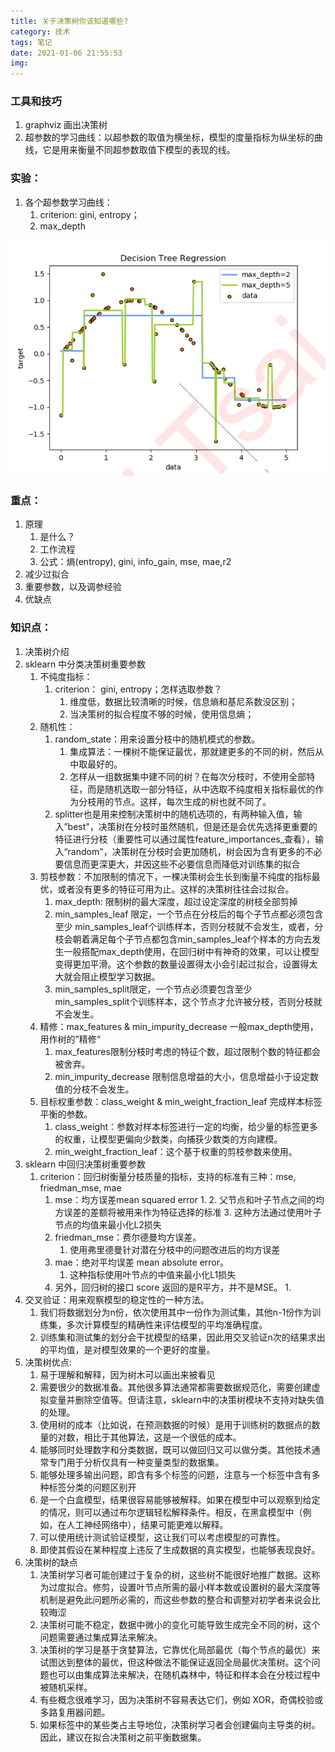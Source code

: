 ```yaml
---
title: 关于决策树你该知道哪些?
category: 技术
tags: 笔记
date: 2021-01-06 21:55:53
img:
---
```


### 工具和技巧
1. graphviz 画出决策树
2. 超参数的学习曲线：以超参数的取值为横坐标，模型的度量指标为纵坐标的曲线，它是用来衡量不同超参数取值下模型的表现的线。

### 实验：
1. 各个超参数学习曲线：
    1. criterion: gini, entropy；
    2. max_depth

![](/images/decision.tree.max_depth.png)

### 重点：
1. 原理
    1. 是什么？
    2. 工作流程
    3. 公式：熵(entropy), gini, info_gain, mse, mae,r2
2. 减少过拟合
3. 重要参数，以及调参经验
4. 优缺点

### 知识点：
1. 决策树介绍
2. sklearn 中分类决策树重要参数
    1. 不纯度指标：
        1. criterion： gini, entropy；怎样选取参数？
            1. 维度低，数据比较清晰的时候，信息熵和基尼系数没区别；
            2. 当决策树的拟合程度不够的时候，使用信息熵；
    1. 随机性：
        1. random_state：用来设置分枝中的随机模式的参数。
            1. 集成算法：一棵树不能保证最优，那就建更多的不同的树，然后从中取最好的。
            2. 怎样从一组数据集中建不同的树？在每次分枝时，不使用全部特征，而是随机选取一部分特征，从中选取不纯度相关指标最优的作为分枝用的节点。这样，每次生成的树也就不同了。
        2. splitter也是用来控制决策树中的随机选项的，有两种输入值，输入”best"，决策树在分枝时虽然随机，但是还是会优先选择更重要的特征进行分枝（重要性可以通过属性feature_importances_查看），输入“random"，决策树在分枝时会更加随机，树会因为含有更多的不必要信息而更深更大，并因这些不必要信息而降低对训练集的拟合
    2. 剪枝参数：不加限制的情况下，一棵决策树会生长到衡量不纯度的指标最优，或者没有更多的特征可用为止。这样的决策树往往会过拟合。
        1. max_depth: 限制树的最大深度，超过设定深度的树枝全部剪掉
        2. min_samples_leaf 限定，一个节点在分枝后的每个子节点都必须包含至少 min_samples_leaf个训练样本，否则分枝就不会发生，或者，分枝会朝着满足每个子节点都包含min_samples_leaf个样本的方向去发生一般搭配max_depth使用，在回归树中有神奇的效果，可以让模型变得更加平滑。这个参数的数量设置得太小会引起过拟合，设置得太大就会阻止模型学习数据。
        3. min_samples_split限定，一个节点必须要包含至少min_samples_split个训练样本，这个节点才允许被分枝，否则分枝就不会发生。 
    3. 精修：max_features & min_impurity_decrease 一般max_depth使用，用作树的”精修“
        1. max_features限制分枝时考虑的特征个数，超过限制个数的特征都会被舍弃。
        2. min_impurity_decrease 限制信息增益的大小，信息增益小于设定数值的分枝不会发生。
    4. 目标权重参数：class_weight & min_weight_fraction_leaf 完成样本标签平衡的参数。
        1. class_weight：参数对样本标签进行一定的均衡，给少量的标签更多的权重，让模型更偏向少数类，向捕获少数类的方向建模。
        2. min_weight_fraction_leaf：这个基于权重的剪枝参数来使用。
3. sklearn 中回归决策树重要参数
    1. criterion：回归树衡量分枝质量的指标，支持的标准有三种：mse, friedman_mse, mae
        1. mse：均方误差mean squared error
            1. 
            2. 父节点和叶子节点之间的均方误差的差额将被用来作为特征选择的标准
            3. 这种方法通过使用叶子节点的均值来最小化L2损失
        2. friedman_mse：费尔德曼均方误差。
            1. 使用弗里德曼针对潜在分枝中的问题改进后的均方误差
        3. mae：绝对平均误差 mean absolute error。
            1. 这种指标使用叶节点的中值来最小化L1损失
        4. 另外，回归树的接口 score 返回的是R平方，并不是MSE。 
            1. 
4. 交叉验证：用来观察模型的稳定性的一种方法。
    1. 我们将数据划分为n份，依次使用其中一份作为测试集，其他n-1份作为训练集，多次计算模型的精确性来评估模型的平均准确程度。
    2. 训练集和测试集的划分会干扰模型的结果，因此用交叉验证n次的结果求出的平均值，是对模型效果的一个更好的度量。
5. 决策树优点:
    1. 易于理解和解释，因为树木可以画出来被看见
    2.  需要很少的数据准备。其他很多算法通常都需要数据规范化，需要创建虚拟变量并删除空值等。但请注意，sklearn中的决策树模块不支持对缺失值的处理。
    3. 使用树的成本（比如说，在预测数据的时候）是用于训练树的数据点的数量的对数，相比于其他算法，这是一个很低的成本。
    4. 能够同时处理数字和分类数据，既可以做回归又可以做分类。其他技术通常专门用于分析仅具有一种变量类型的数据集。
    5. 能够处理多输出问题，即含有多个标签的问题，注意与一个标签中含有多种标签分类的问题区别开
    6. 是一个白盒模型，结果很容易能够被解释。如果在模型中可以观察到给定的情况，则可以通过布尔逻辑轻松解释条件。相反，在黑盒模型中（例如，在人工神经网络中），结果可能更难以解释。
    7. 可以使用统计测试验证模型，这让我们可以考虑模型的可靠性。
    8. 即使其假设在某种程度上违反了生成数据的真实模型，也能够表现良好。
6. 决策树的缺点
    1. 决策树学习者可能创建过于复杂的树，这些树不能很好地推广数据。这称为过度拟合。修剪，设置叶节点所需的最小样本数或设置树的最大深度等机制是避免此问题所必需的，而这些参数的整合和调整对初学者来说会比较晦涩
    2. 决策树可能不稳定，数据中微小的变化可能导致生成完全不同的树，这个问题需要通过集成算法来解决。
    3. 决策树的学习是基于贪婪算法，它靠优化局部最优（每个节点的最优）来试图达到整体的最优，但这种做法不能保证返回全局最优决策树。这个问题也可以由集成算法来解决，在随机森林中，特征和样本会在分枝过程中被随机采样。
    4. 有些概念很难学习，因为决策树不容易表达它们，例如 XOR，奇偶校验或多路复用器问题。
    5. 如果标签中的某些类占主导地位，决策树学习者会创建偏向主导类的树。因此，建议在拟合决策树之前平衡数据集。 

